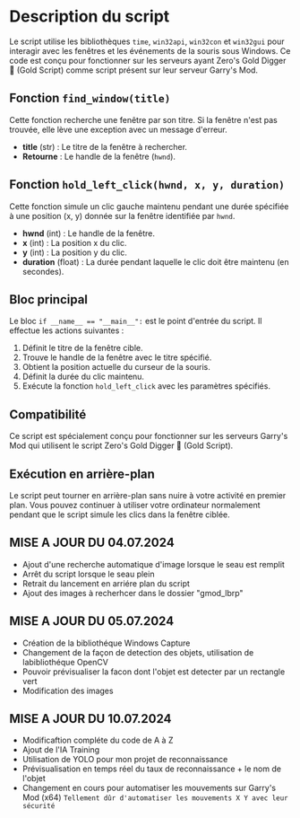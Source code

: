 # Description du script

Le script utilise les bibliothèques `time`, `win32api`, `win32con` et `win32gui` pour interagir avec les fenêtres et les événements de la souris sous Windows. Ce code est conçu pour fonctionner sur les serveurs ayant Zero's Gold Digger 🐔 (Gold Script) comme script présent sur leur serveur Garry's Mod.

## Fonction `find_window(title)`

Cette fonction recherche une fenêtre par son titre. Si la fenêtre n'est pas trouvée, elle lève une exception avec un message d'erreur.

- **title** (str) : Le titre de la fenêtre à rechercher.
- **Retourne** : Le handle de la fenêtre (`hwnd`).

## Fonction `hold_left_click(hwnd, x, y, duration)`

Cette fonction simule un clic gauche maintenu pendant une durée spécifiée à une position (x, y) donnée sur la fenêtre identifiée par `hwnd`.

- **hwnd** (int) : Le handle de la fenêtre.
- **x** (int) : La position x du clic.
- **y** (int) : La position y du clic.
- **duration** (float) : La durée pendant laquelle le clic doit être maintenu (en secondes).

## Bloc principal

Le bloc `if __name__ == "__main__":` est le point d'entrée du script. Il effectue les actions suivantes :

1. Définit le titre de la fenêtre cible.
2. Trouve le handle de la fenêtre avec le titre spécifié.
3. Obtient la position actuelle du curseur de la souris.
4. Définit la durée du clic maintenu.
5. Exécute la fonction `hold_left_click` avec les paramètres spécifiés.

## Compatibilité

Ce script est spécialement conçu pour fonctionner sur les serveurs Garry's Mod qui utilisent le script Zero's Gold Digger 🐔 (Gold Script).

## Exécution en arrière-plan

Le script peut tourner en arrière-plan sans nuire à votre activité en premier plan. Vous pouvez continuer à utiliser votre ordinateur normalement pendant que le script simule les clics dans la fenêtre ciblée.

## MISE A JOUR DU 04.07.2024

- Ajout d'une recherche automatique d'image lorsque le seau est remplit
- Arrêt du script lorsque le seau plein
- Retrait du lancement en arriére plan du script
- Ajout des images à recherhcer dans le dossier "gmod_lbrp"

## MISE A JOUR DU 05.07.2024

- Création de la bibliothéque Windows Capture
- Changement de la façon de detection des objets, utilisation de labibliothéque OpenCV
- Pouvoir prévisualiser la facon dont l'objet est detecter par un rectangle vert
- Modification des images

## MISE A JOUR DU 10.07.2024

- Modificaftion compléte du code de A à Z
- Ajout de l'IA Training
- Utilisation de YOLO pour mon projet de reconnaissance
- Prévisualisation en temps réel du taux de reconnaissance + le nom de l'objet
- Changement en cours pour automatiser les mouvements sur Garry's Mod (x64) `Tellement dûr d'automatiser les mouvements X Y avec leur sécurité`

